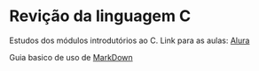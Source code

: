 # Revição da linguagem C
Estudos dos módulos introdutórios ao C.
Link para as aulas:  [Alura](https://cursos.alura.com.br/course/introducao-a-programacao-com-c-parte-1 "Cursos Alura")

Guia basico de uso de [MarkDown](https://docs.pipz.com/central-de-ajuda/learning-center/guia-basico-de-markdown#open "guia")